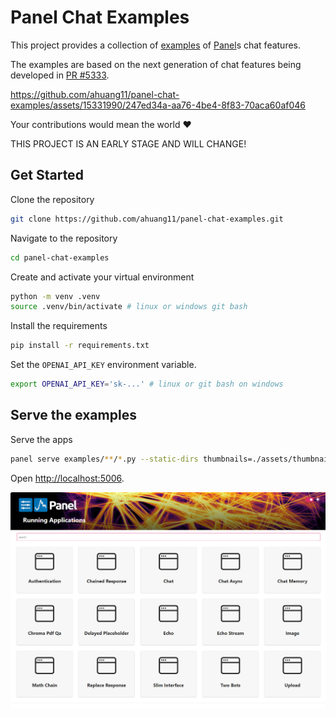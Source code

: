 # Panel Chat Examples

This project provides a collection of [examples](examples) of [Panel](https://panel.holoviz.org/)s
chat features.

The examples are based on the next generation of chat features being developed in [PR #5333](https://github.com/holoviz/panel/pull/5333).

https://github.com/ahuang11/panel-chat-examples/assets/15331990/247ed34a-aa76-4be4-8f83-70aca60af046

Your contributions would mean the world ❤️

THIS PROJECT IS AN EARLY STAGE AND WILL CHANGE!

## Get Started

Clone the repository

```bash
git clone https://github.com/ahuang11/panel-chat-examples.git
```

Navigate to the repository

```bash
cd panel-chat-examples
```

Create and activate your virtual environment

```bash
python -m venv .venv
source .venv/bin/activate # linux or windows git bash
```

Install the requirements

```bash
pip install -r requirements.txt
```

Set the `OPENAI_API_KEY` environment variable.

```bash
export OPENAI_API_KEY='sk-...' # linux or git bash on windows
```

## Serve the examples

Serve the apps

```bash
panel serve examples/**/*.py --static-dirs thumbnails=./assets/thumbnails --autoreload # linux
```

Open [http://localhost:5006](http://localhost:5006).

![Panel Index Page](assets/images/panel-chat-examples-index-page.png)